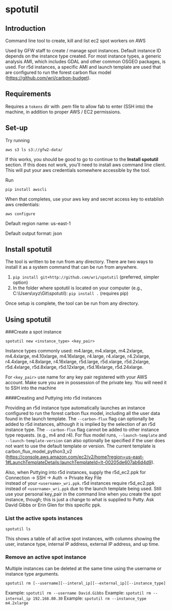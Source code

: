 # spotutil

## Introduction
Command line tool to create, kill and list ec2 spot workers on AWS

Used by GFW staff to create / manage spot instances. 
Default instance ID depends on the instance type created. 
For most instance types, a generic analysis AMI, which includes GDAL and other common OSGEO packages, is used.
For r5d instances, a specific AMI and launch template are used that are configured to run the forest carbon flux model
(https://github.com/wri/carbon-budget).

## Requirements
Requires a `tokens` dir with .pem file to allow fab to enter (SSH into) the machine, in addition to proper AWS / EC2 permissions.


## Set-up
Try running

`aws s3 ls s3://gfw2-data/`

If this works, you should be good to go to continue to the **Install spotutil** section. If this does not work, you'll need to install aws command line client. This will put your aws credentials somewhere accessible by the tool.

Run

`pip install awscli`

When that completes, use your aws key and secret access key to establish aws credentials:

`aws configure`

Default region name: us-east-1

Default output format: json

## Install spotutil

The tool is written to be run from any directory. There are two ways to install it as a system command that can be run from anywhere.

1. `pip install git+http://github.com/wri/spotutil` (preferred, simpler option)
2. In the folder where spotutil is located on your computer (e.g., C:\Users\xyz\Git\spotutil): `pip install .` (requires pip)

Once setup is complete, the tool can be run from any directory.

## Using spotutil

###Create a spot instance

`spotutil new <instance_type> <key_pair>`

Instance types commonly used: m4.large, m4.xlarge, m4.2xlarge, m4.4xlarge, m4.10xlarge, m4.16xlarge,
r4.large, r4.xlarge, r4.2xlarge, r4.4xlarge, r4.8xlarge, r4.16xlarge,
r5d.large, r5d.xlarge, r5d.2xlarge, r5d.4xlarge, r5d.8xlarge, r5d.12xlarge, r5d.16xlarge, r5d.24xlarge.

For `<key_pair>` use name for any key pair registered with your AWS account. 
Make sure you are in possession of the private key. You will need it to SSH into the machine

####Creating and Puttying into r5d instances

Providing an r5d instance type automatically launches an instance configured to run the forest carbon flux model,
including all the user data found in the launch template.
The `--carbon-flux` flag can optionally be added to r5d instances, although it is implied by the selection of an
r5d instance type. The `--carbon-flux` flag cannot be added to other
instance type requests. (e.g., m4 and r4). For flux model runs, `--launch-template` and `--launch-template-version` can
also optionally be specified if the user does not want to use the default template or version. The current template is
carbon_flux_model_python3_v2 
(https://console.aws.amazon.com/ec2/v2/home?region=us-east-1#LaunchTemplateDetails:launchTemplateId=lt-00205de607ab6d4d9).

Also, when Puttying into r5d instances, supply the r5d_ec2.ppk for Connection -> SSH -> Auth -> Private Key File  
instead of your `<username>_wri.ppk`. r5d instances require r5d_ec2.ppk instead of `<username>_wri.ppk`
due to the launch template being used. Still use your personal key_pair in the command line
when you create the spot instance, though; this is just a change to what is supplied to Putty. Ask David Gibbs or Erin
Glen for this specific ppk.


### List the active spots instances

`spotutil ls`

This shows a table of all active spot instances, with columns showing the user,
instance type, internal IP address, external IP address, and up time. 

### Remove an active spot instance

Multiple instances can be deleted at the same time using the username or instance type arguments. 

`spotutil rm [--username][--interal_ip][--external_ip][--instance_type]`

Example: `spotutil rm --username David.Gibbs`
Example: `spotutil rm --internal_ip 192.168.80.30`
Example: `spotutil rm --instance_type m4.2xlarge`

